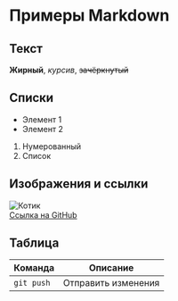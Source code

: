 # Примеры Markdown  

## Текст  
**Жирный**, *курсив*, ~~зачёркнутый~~  

## Списки  
- Элемент 1  
- Элемент 2  

1. Нумерованный  
2. Список  

## Изображения и ссылки  
![Котик](https://img.freepik.com/free-photo/cute-cat-spending-time-indoors_23-2150649172.jpg?semt=ais_hybrid&w=740)  
[Ссылка на GitHub](https://github.com)  

## Таблица  
| Команда       | Описание            |  
|---------------|---------------------|  
| `git push`    | Отправить изменения |  